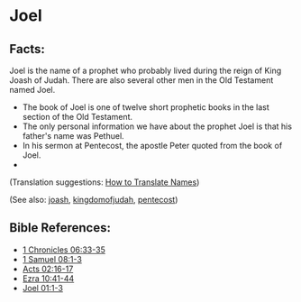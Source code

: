 # Joel #

## Facts: ##

Joel is the name of a prophet who probably lived during the reign of King Joash of Judah. There are also several other men in the Old Testament named Joel.

* The book of Joel is one of twelve short prophetic books in the last section of the Old Testament.
* The only personal information we have about the prophet Joel is that his father's name was Pethuel.
* In his sermon at Pentecost, the apostle Peter quoted from the book of Joel.
* 

(Translation suggestions: [How to Translate Names](https://git.door43.org/Door43/en-ta-translate-vol1/src/master/content/translate_names.md))

(See also: [joash](../other/joash.md), [kingdomofjudah](../other/kingdomofjudah.md), [pentecost](../other/pentecost.md))

## Bible References: ##

* [1 Chronicles 06:33-35](https://door43.org/en/bible/notes/1ch/06/33)
* [1 Samuel 08:1-3](https://door43.org/en/bible/notes/1sa/08/01)
* [Acts 02:16-17](https://door43.org/en/bible/notes/act/02/16)
* [Ezra 10:41-44](https://door43.org/en/bible/notes/ezr/10/41)
* [Joel 01:1-3](https://door43.org/en/bible/notes/jol/01/01)

